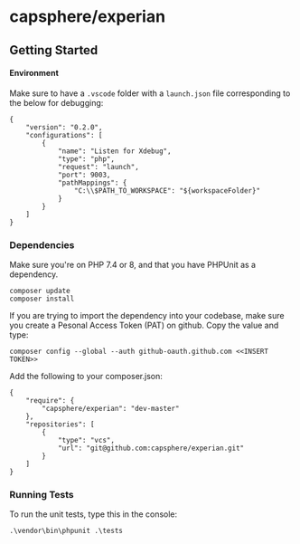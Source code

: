 # capsphere/experian

## Getting Started

#### Environment
Make sure to have a `.vscode` folder with a `launch.json` file corresponding to the below for debugging:

```
{
    "version": "0.2.0",
    "configurations": [
        {
            "name": "Listen for Xdebug",
            "type": "php",
            "request": "launch",
            "port": 9003,
            "pathMappings": {
                "C:\\$PATH_TO_WORKSPACE": "${workspaceFolder}"
            }
        }
    ]
}
```

### Dependencies

Make sure you're on PHP 7.4 or 8, and that you have PHPUnit as a dependency.

```
composer update
composer install
```

If you are trying to import the dependency into your codebase, make sure you create a Pesonal Access Token (PAT) on github. Copy the value and type: 

```
composer config --global --auth github-oauth.github.com <<INSERT TOKEN>>
```

Add the following to your composer.json:

```
{
    "require": {
        "capsphere/experian": "dev-master"
    },
    "repositories": [
        {
            "type": "vcs",
            "url": "git@github.com:capsphere/experian.git"
        }
    ]
}
```

### Running Tests

To run the unit tests, type this in the console:

```
.\vendor\bin\phpunit .\tests
```